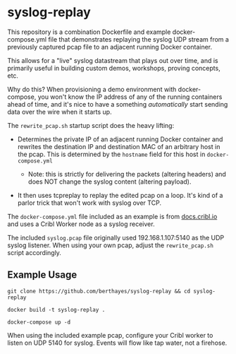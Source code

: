 # syslog-replay
This repository is a combination Dockerfile and example docker-compose.yml file that demonstrates replaying the syslog UDP stream from a previously captured pcap file to an adjacent running Docker container.

This allows for a "live" syslog datastream that plays out over time, and is primarily useful in building custom demos, workshops, proving concepts, etc.

Why do this? When provisioning a demo environment with docker-compose, you won't know the IP address of any of the running containers ahead of time, and it's nice to have a something *automatically* start sending data over the wire when it starts up.

The `rewrite_pcap.sh` startup script does the heavy lifting:

* Determines the private IP of an adjacent running Docker container and rewrites the destination IP and destination MAC of an arbitrary host in the pcap.  This is determined by the `hostname` field for this host in `docker-compose.yml`  

    * Note: this is strictly for delivering the packets (altering headers) and does NOT change the syslog content (altering payload).

* It then uses tcpreplay to replay the edited pcap on a loop.  It's kind of a parlor trick that won't work with syslog over TCP.

The `docker-compose.yml` file included as an example is from [docs.cribl.io](https://docs.cribl.io/stream/deploy-docker) and uses a Cribl Worker node as a syslog receiver.

The included `syslog.pcap` file originally used 192.168.1.107:5140 as the UDP syslog listener.  When using your own pcap, adjust the `rewrite_pcap.sh` script accordingly.

## Example Usage
```git clone https://github.com/berthayes/syslog-replay && cd syslog-replay```

```docker build -t syslog-replay .```

```docker-compose up -d```

When using the included example pcap, configure your Cribl worker to listen on UDP 5140 for syslog.  Events will flow like tap water, not a firehose.